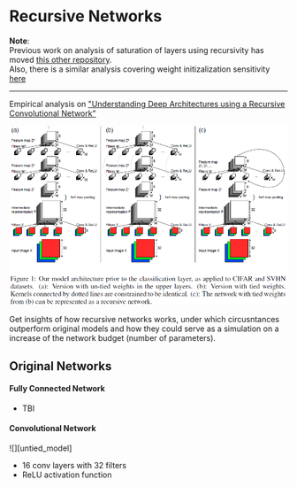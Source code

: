 # Recursive Networks

**Note**:  
Previous work on analysis of saturation of layers using recursivity has moved [this other repository][saturation].  
Also, there is a similar analysis covering weight initizalization sensitivity [here][initialization]

---

Empirical analysis on ["Understanding Deep Architectures using a Recursive Convolutional Network"][paper]   

![recursive][recursive_img]

Get insights of how recursive networks works, under which circusntances outperform original models and how they could serve as a simulation on a increase of the network budget (number of parameters).   

## Original Networks

#### Fully Connected Network
- TBI  

#### Convolutional Network
![][untied_model]

- 16 conv layers with 32 filters
- ReLU activation function

[saturation]: https://github.com/PabloRR100/Distilling-Deep-Networks.git
[initialization]: https://github.com/PabloRR100/NN_Initialization_Sensitivity.git

[recursive_img]: images/recursive.png
[recursiveanalysis]: images/recursive_h2_w4.png
[untied]: images/untied_model.png
[paper]: https://arxiv.org/abs/1312.1847
